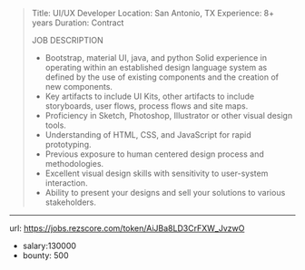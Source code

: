 >
>Title: UI/UX Developer
>Location: San Antonio, TX
>Experience: 8+ years
>Duration: Contract
>
>JOB DESCRIPTION
> - Bootstrap, material UI, java, and python Solid experience in operating within an established design language system as defined by the use of existing components and the creation of new components.
> - Key artifacts to include UI Kits, other artifacts to include storyboards, user flows, process flows and site maps.
> - Proficiency in Sketch, Photoshop, Illustrator or other visual design tools.
> - Understanding of HTML, CSS, and JavaScript for rapid prototyping.
> - Previous exposure to human centered design process and methodologies.
> - Excellent visual design skills with sensitivity to user-system interaction.
> - Ability to present your designs and sell your solutions to various stakeholders.

------
url: https://jobs.rezscore.com/token/AiJBa8LD3CrFXW_JvzwO
- salary:130000
- bounty: 500
